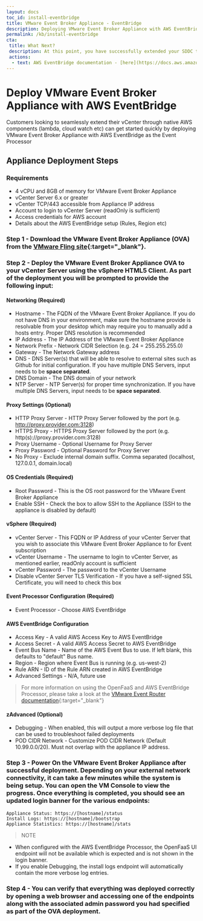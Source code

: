 ```yaml
---
layout: docs
toc_id: install-eventbridge
title: VMware Event Broker Appliance - EventBridge
description: Deploying VMware Event Broker Appliance with AWS EventBridge
permalink: /kb/install-eventbridge
cta:
 title: What Next? 
 description: At this point, you have successfully extended your SDDC to AWS. You can take advantage of the number of AWS resources that can be configured as targets for AWS EventBridge
 actions:
  - text: AWS EventBridge documentation - [here](https://docs.aws.amazon.com/eventbridge/latest/userguide/what-is-amazon-eventbridge.html).
---
```


# Deploy VMware Event Broker Appliance with AWS EventBridge

Customers looking to seamlessly extend their vCenter through native AWS components (lambda, cloud watch etc) can get started quickly by deploying VMware Event Broker Appliance with AWS EventBridge as the Event Processor

## Appliance Deployment Steps

### Requirements

* 4 vCPU and 8GB of memory for VMware Event Broker Appliance
* vCenter Server 6.x or greater
* vCenter TCP/443 accessible from Appliance IP address
* Account to login to vCenter Server (readOnly is sufficient)
* Access credentials for AWS account
* Details about the AWS EventBridge setup (Rules, Region etc) 

### Step 1 - Download the VMware Event Broker Appliance (OVA) from the [VMware Fling site](https://flings.vmware.com/vmware-event-broker-appliance){:target="_blank"}.

### Step 2 - Deploy the VMware Event Broker Appliance OVA to your vCenter Server using the vSphere HTML5 Client. As part of the deployment you will be prompted to provide the following input:

#### **Networking** (**Required**)

  * Hostname - The FQDN of the VMware Event Broker Appliance. If you do not have DNS in your environment, make sure the hostname provide is resolvable from your desktop which may require you to manually add a hosts entry. Proper DNS resolution is recommended
  * IP Address - The IP Address of the VMware Event Broker Appliance
  * Network Prefix - Network CIDR Selection (e.g. 24 = 255.255.255.0)
  * Gateway - The Network Gateway address
  * DNS - DNS Server(s) that will be able to resolve to external sites such as Github for initial configuration. If you have multiple DNS Servers, input needs to be **space separated**.
  * DNS Domain - The DNS domain of your network
  * NTP Server - NTP Server(s) for proper time synchronization. If you have multiple DNS Servers, input needs to be **space separated**.

#### **Proxy Settings** (Optional)
  * HTTP Proxy Server - HTTP Proxy Server followed by the port (e.g. http://proxy.provider.com:3128)
  * HTTPS Proxy - HTTPS Proxy Server followed by the port (e.g. http(s)://proxy.provider.com:3128)
  * Proxy Username - Optional Username for Proxy Server
  * Proxy Password - Optional Password for Proxy Server
  * No Proxy - Exclude internal domain suffix. Comma separated (localhost, 127.0.0.1, domain.local)

#### **OS Credentials** (**Required**)
  * Root Password - This is the OS root password for the VMware Event Broker Appliance
  * Enable SSH - Check the box to allow SSH to the Appliance (SSH to the appliance is disabled by default)

#### **vSphere** (**Required**)

  * vCenter Server - This FQDN or IP Address of your vCenter Server that you wish to associate this VMware Event Broker Appliance to for Event subscription
  * vCenter Username - The username to login to vCenter Server, as mentioned earlier, readOnly account is sufficient
  * vCenter Password - The password to the vCenter Username
  * Disable vCenter Server TLS Verification - If you have a self-signed SSL Certificate, you will need to check this box

#### **Event Processor Configuration** (**Required**)
  * Event Processor - Choose AWS EventBridge

#### **AWS EventBridge Configuration**
  * Access Key - A valid AWS Access Key to AWS EventBridge
  * Access Secret - A valid AWS Access Secret to AWS EventBridge
  * Event Bus Name - Name of the AWS Event Bus to use. If left blank, this defaults to "default" Bus name.
  * Region - Region where Event Bus is running (e.g. us-west-2)
  * Rule ARN - ID of the Rule ARN created in AWS EventBridge
  * Advanced Settings - N/A, future use

> For more information on using the OpenFaaS and AWS EventBridge Processor, please take a look at the [VMware Event Router documentation](https://github.com/vmware-samples/vcenter-event-broker-appliance/blob/development/vmware-event-router/README.MD){:target="_blank"}

#### **zAdvanced** (Optional)
  * Debugging - When enabled, this will output a more verbose log file that can be used to troubleshoot failed deployments
  * POD CIDR Network - Customize POD CIDR Network (Default 10.99.0.0/20). Must not overlap with the appliance IP address.

### Step 3 - Power On the VMware Event Broker Appliance after successful deployment. Depending on your external network connectivity, it can take a few minutes while the system is being setup. You can open the VM Console to view the progress. Once everything is completed, you should see an updated login banner for the various endpoints:

```
Appliance Status: https://[hostname]/status
Install Logs: https://[hostname]/bootstrap
Appliance Statistics: https://[hostname]/stats
```

> NOTE
- When configured with the AWS EventBridge Processor, the OpenFaaS UI endpoint will not be available which is expected and is not shown in the login banner.
- If you enable Debugging, the install logs endpoint will automatically contain the more verbose log entries.

### Step 4 - You can verify that everything was deployed correctly by opening a web browser and accessing one of the endpoints along with the associated admin password you had specified as part of the OVA deployment.

